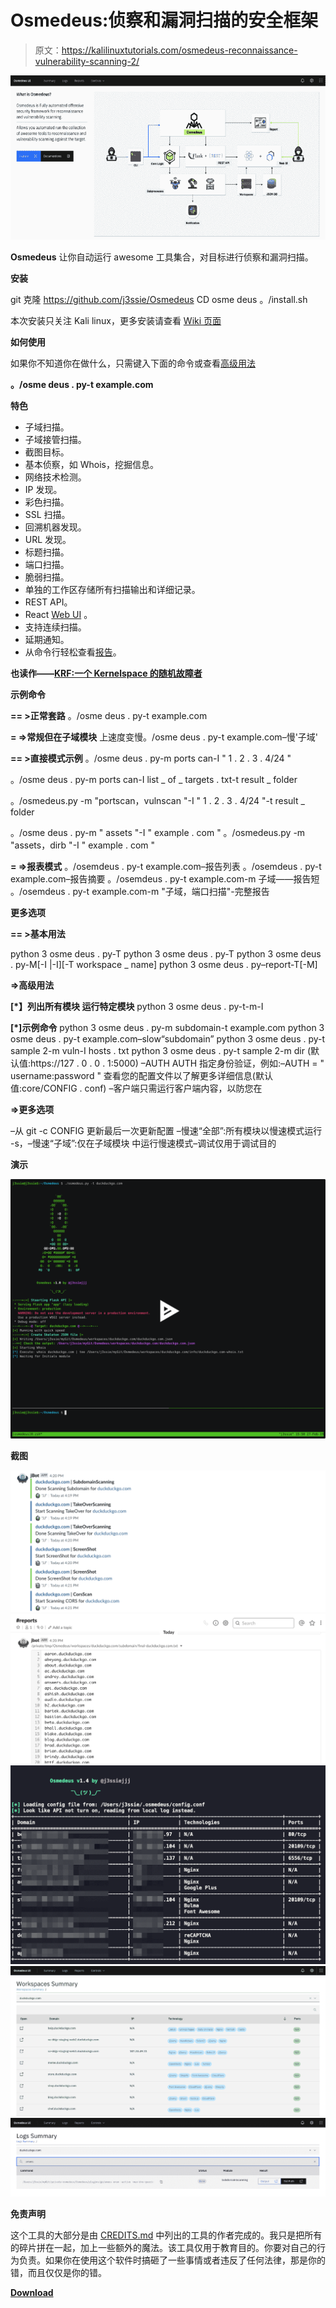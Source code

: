 # Osmedeus:侦察和漏洞扫描的安全框架

> 原文：<https://kalilinuxtutorials.com/osmedeus-reconnaissance-vulnerability-scanning-2/>

[![Osmedeus : Security Framework For Reconnaissance & Vulnerability Scanning](img//17099cef552073cd1085de171ed51488.png "Osmedeus : Security Framework For Reconnaissance & Vulnerability Scanning")](https://1.bp.blogspot.com/-C_1IzVF9Uq0/XVBCXNWNgSI/AAAAAAAAB3I/m5T9nfoiaJk7OtzPOmnMnFdkNtBn_pSIQCLcBGAs/s1600/Logo%25281%2529.png)

**Osmedeus** 让你自动运行 awesome 工具集合，对目标进行侦察和漏洞扫描。

**安装**

git 克隆 https://github.com/j3ssie/Osmedeus
CD osme deus
。/install.sh

本次安装只关注 Kali linux，更多安装请查看 [Wiki 页面](https://github.com/j3ssie/Osmedeus/wiki)

**如何使用**

如果你不知道你在做什么，只需键入下面的命令或查看[高级用法](https://github.com/j3ssie/Osmedeus/wiki/Advanced-Usage)

**。/osme deus . py-t example.com**

**特色**

*   子域扫描。
*   子域接管扫描。
*   截图目标。
*   基本侦察，如 Whois，挖掘信息。
*   网络技术检测。
*   IP 发现。
*   彩色扫描。
*   SSL 扫描。
*   回溯机器发现。
*   URL 发现。
*   标题扫描。
*   端口扫描。
*   脆弱扫描。
*   单独的工作区存储所有扫描输出和详细记录。
*   REST API。
*   React [Web UI](https://github.com/j3ssie/Osmedeus/wiki/Web-UI) 。
*   支持连续扫描。
*   延期通知。
*   从命令行轻松查看[报告](https://github.com/j3ssie/Osmedeus/wiki/report)。

**也读作——[KRF:一个 Kernelspace 的随机故障者](https://kalilinuxtutorials.com/krf-kernelspace-randomized-faulter/)**

**示例命令**

**== >正常套路** 。/osme deus . py-t example.com

**= =>常规但在子域模块** 上速度变慢。/osme deus . py-t example.com–慢'子域'

**== >直接模式示例** 。/osme deus . py-m ports can-I " 1 . 2 . 3 . 4/24 "

。/osme deus . py-m ports can-I list _ of _ targets . txt-t result _ folder

。/osmedeus.py -m "portscan，vulnscan "-I " 1 . 2 . 3 . 4/24 "-t result _ folder

。/osme deus . py-m " assets "-I " example . com "
。/osmedeus.py -m "assets，dirb "-I " example . com "

**= =>报表模式** 。/osemdeus . py-t example.com–报告列表
。/osemdeus . py-t example.com–报告摘要
。/osemdeus . py-t example.com-m 子域——报告短
。/osemdeus . py-t example.com-m "子域，端口扫描"-完整报告

**更多选项**

**== >基本用法**

python 3 osme deus . py-T
python 3 osme deus . py-T
python 3 osme deus . py-M[-I |-I][-T workspace _ name]
python 3 osme deus . py–report-T[-M]

**=>高级用法**

**[*】列出所有模块
运行特定模块** python 3 osme deus . py-t-m-I

**[*]示例命令** python 3 osme deus . py-m subdomain-t example.com
python 3 osme deus . py-t example.com–slow“subdomain”
python 3 osme deus . py-t sample 2-m vuln-I hosts . txt
python 3 osme deus . py-t sample 2-m dir (默认值:https://127 . 0 . 0 . 1:5000)
–AUTH AUTH 指定身份验证，例如:–AUTH = " username:password "
查看您的配置文件以了解更多详细信息(默认值:core/CONFIG . conf)
–客户端只需运行客户端内容，以防您在

**=>更多选项**

–从 git -c CONFIG 更新最后一次更新配置
–慢速“全部”:所有模块以慢速模式运行
-s，–慢速“子域”:仅在子域模块
中运行慢速模式–调试仅用于调试目的

**演示**

[![](img//d05ec964eefec34ebed5d826980d8d8f.png)](https://asciinema.org/a/230164)

**截图**

![](img//36b1c97fca0b43a17721fa7743b202a2.png)![](img//62d5fcd7c7aea8d6d39d09073ad88488.png)![](img//b1811b6ab54189325dcbd4c19626f344.png)![](img//d9c339d9a0f57ff39632a82ddb33be08.png)![](img//4777aa85469864e570d88baab127c4e2.png)

**免责声明**

这个工具的大部分是由 [CREDITS.md](https://github.com/j3ssie/Osmedeus/blob/master/CREDITS.md) 中列出的工具的作者完成的。我只是把所有的碎片拼在一起，加上一些额外的魔法。该工具仅用于教育目的。你要对自己的行为负责。如果你在使用这个软件时搞砸了一些事情或者违反了任何法律，那是你的错，而且仅仅是你的错。

[**Download**](https://github.com/j3ssie/Osmedeus)